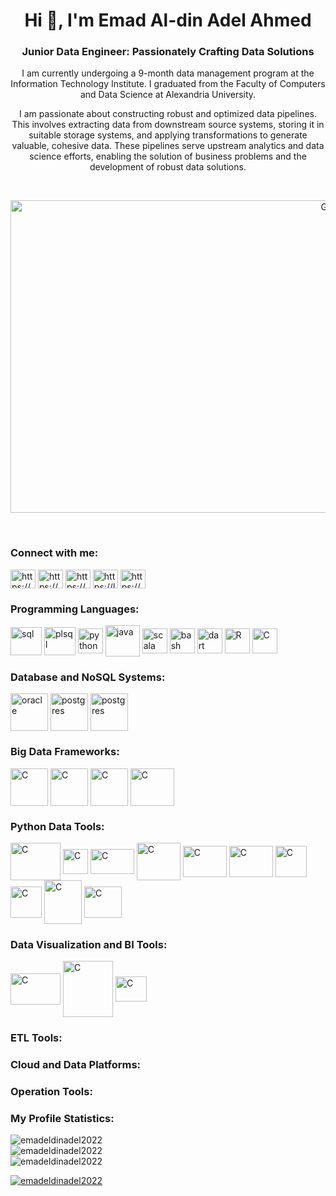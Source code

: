 <h1 align="center">Hi 👋, I'm Emad Al-din Adel Ahmed</h1>
<h3 align="center">Junior Data Engineer: Passionately Crafting Data Solutions</h3>
<p align="center">I am currently undergoing a 9-month data management program at the Information Technology Institute. I graduated from the Faculty of Computers and Data Science at Alexandria University.</p>

<p align="center">I am passionate about constructing robust and optimized data pipelines. This involves extracting data from downstream source systems, storing it in suitable storage systems, and applying transformations to generate valuable, cohesive data. These pipelines serve upstream analytics and data science efforts, enabling the solution of business problems and the development of robust data solutions.</p><br>

<p align="center"><img src="https://miro.medium.com/v2/resize:fit:1358/1*n3FAnk_c97ptZt1YW7cEqw.gif" alt="Gift" width="1000" height="500"></p><br>

<h3 align="left">Connect with me:</h3>
<p align="left">
<a href="https://linkedin.com/in/https://www.linkedin.com/in/emadaldinadel/" target="_blank"><img align="center" src="https://raw.githubusercontent.com/rahuldkjain/github-profile-readme-generator/master/src/images/icons/Social/linked-in-alt.svg" alt="https://www.linkedin.com/in/emadaldinadel/" height="30" width="40" /></a>
<a href="https://fb.com/https://www.facebook.com/emad.010101/" target="_blank"><img align="center" src="https://raw.githubusercontent.com/rahuldkjain/github-profile-readme-generator/master/src/images/icons/Social/facebook.svg" alt="https://www.facebook.com/emad.010101/" height="30" width="40" /></a>
<a href="https://www.hackerrank.com/https://www.hackerrank.com/profile/567emad" target="blank"><img align="center" src="https://raw.githubusercontent.com/rahuldkjain/github-profile-readme-generator/master/src/images/icons/Social/hackerrank.svg" alt="https://www.hackerrank.com/profile/567emad" height="30" width="40" /></a>
<a href="https://www.leetcode.com/https://leetcode.com/567emad/" target="_blank"><img align="center" src="https://raw.githubusercontent.com/rahuldkjain/github-profile-readme-generator/master/src/images/icons/Social/leet-code.svg" alt="https://leetcode.com/567emad/" height="30" width="40" /></a>
  <a href="https://kaggle.com/https://www.kaggle.com/emadadel" target="_blank"><img align="center" src="https://raw.githubusercontent.com/rahuldkjain/github-profile-readme-generator/master/src/images/icons/Social/kaggle.svg" alt="https://www.kaggle.com/emadadel" height="30" width="40" /></a>
</p>

<h3 align="left">Programming Languages:</h3>
<p align="left"> 
<a href="https://en.wikipedia.org/wiki/SQL" target="_blank" rel="noreferrer"> <img align="center" src="https://cdn-icons-png.freepik.com/512/4248/4248443.png" alt="sql" width="50" height="45"/></a>
<a href="https://www.oracle.com/eg/database/technologies/appdev/plsql.html#:~:text=PL%2FSQL%20is%20a%20procedural,and%20stored%20inside%20the%20database" target="blank" rel="noreferrer"> <img align="center" src="https://oralytics.files.wordpress.com/2022/10/pl-sql_icon-1.png" alt="plsql" width="50" height="45"/></a>
<a href="https://www.python.org/" target="_blank"><img align="center" src="https://cdn-icons-png.flaticon.com/512/5968/5968350.png" alt="python" height="40" width="40" /></a>
<a href="https://www.java.com/en/" target="_blank" rel="noreferrer"> <img align="center" src="https://cdn.icon-icons.com/icons2/2415/PNG/512/java_original_wordmark_logo_icon_146459.png" alt="java" width="55" height="50"/></a> 
<a href="https://www.scala-lang.org/" target="_blank" rel="noreferrer"> <img align="center" src="https://cdn-icons-png.flaticon.com/512/6132/6132220.png" alt="scala" width="40" height="40"/></a>
</a> 
<a href="https://www.gnu.org/software/bash/" target="_blank" rel="noreferrer"> <img align="center" src="https://community.infoblox.com/t5/image/serverpage/image-id/2195iA290BF7E3BA6064D/image-size/large/is-moderation-mode/true?v=v2&px=999" alt="bash" width="40" height="40"/></a>
<a href="https://dart.dev/" target="_blank" rel="noreferrer"> <img align="center" src="https://upload.wikimedia.org/wikipedia/commons/thumb/7/7e/Dart-logo.png/768px-Dart-logo.png" alt="dart" width="40" height="40"/></a>
<a href="https://www.r-project.org/" target="_blank" rel="noreferrer"> <img align="center" src="https://www.r-project.org/Rlogo.png" alt="R" width="40" height="40"/></a>
<a href="https://en.wikipedia.org/wiki/C_(programming_language)" target="_blank" rel="noreferrer"> <img align="center" src="https://cdn.icon-icons.com/icons2/2415/PNG/512/c_original_logo_icon_146611.png" alt="C" width="40" height="40"/></a>

</p>

<h3 align="left">Database and NoSQL Systems:</h3>
<p align="left"> 
<a href="https://www.oracle.com/database/" target="_blank" rel="noreferrer"> <img align="center" src="https://5.imimg.com/data5/SELLER/Default/2022/7/FT/WW/IM/7756102/oracle-database-enterprise-edition-license-1-processor.png" alt="oracle" width="60" height="60"/></a>
<a href="https://www.postgresql.org/" target="_blank" rel="noreferrer"> <img align="center" src="https://upload.wikimedia.org/wikipedia/commons/thumb/2/29/Postgresql_elephant.svg/1200px-Postgresql_elephant.svg.png" alt="postgres" width="60" height="60"/></a>
<a href="https://www.mysql.com/" target="_blank" rel="noreferrer"> <img align="center" src="https://assets-global.website-files.com/632d8bdfaa198525e29dd55e/641c1b4e02e8cc2d3f9b010f_mysql-database-web-development-computer-software-dolphin-3f2ef1a6723e0e7faa8ac845294f02a3.png" alt="postgres" width="60" height="60"/></a> 
</p>

<h3 align="left">Big Data Frameworks:</h3>
<p align="left"> 
<a href="https://hadoop.apache.org/" target="_blank" rel="noreferrer"> <img align="center" src="https://cdn.icon-icons.com/icons2/2699/PNG/512/apache_hadoop_logo_icon_169586.png"
 alt="C" width="60" height="60"/></a>
<a href="https://spark.apache.org/" target="_blank" rel="noreferrer"> <img align="center" src="https://cdn.icon-icons.com/icons2/2699/PNG/512/apache_spark_logo_icon_170561.png"
 alt="C" width="60" height="60"/></a>
<a href="https://hive.apache.org/" target="_blank" rel="noreferrer"> <img align="center" src="https://upload.wikimedia.org/wikipedia/commons/thumb/b/bb/Apache_Hive_logo.svg/1138px-Apache_Hive_logo.svg.png" alt="C" width="60" height="60"/></a>
<a href="https://impala.apache.org/" target="_blank" rel="noreferrer"> <img align="center" src="https://zeenea.com/wp-content/uploads/2022/07/apache-impala-logo@2x.png" alt="C" width="70" height="60"/></a>

</p>

<h3 align="left">Python Data Tools:</h3>
<p align="left"> 
<a href="https://en.wikipedia.org/wiki/C_(programming_language)" target="_blank" rel="noreferrer"> <img align="center" src="https://upload.wikimedia.org/wikipedia/commons/thumb/e/ed/Pandas_logo.svg/1280px-Pandas_logo.svg.png" alt="C" width="80" height="60"/></a>
<a href="https://en.wikipedia.org/wiki/C_(programming_language)" target="_blank" rel="noreferrer"> <img align="center" src="https://seeklogo.com/images/N/numpy-logo-479C24EC79-seeklogo.com.png" alt="C" width="40" height="40"/></a>
<a href="https://en.wikipedia.org/wiki/C_(programming_language)" target="_blank" rel="noreferrer"> <img align="center" src="https://matplotlib.org/stable/_images/sphx_glr_logos2_003.png" alt="C" width="70" height="40"/></a>
<a href="https://en.wikipedia.org/wiki/C_(programming_language)" target="_blank" rel="noreferrer"> <img align="center" src="https://seaborn.pydata.org/_images/logo-tall-lightbg.svg" alt="C" width="70" height="60"/></a>
<a href="https://en.wikipedia.org/wiki/C_(programming_language)" target="_blank" rel="noreferrer"> <img align="center" src="https://upload.wikimedia.org/wikipedia/commons/thumb/0/05/Scikit_learn_logo_small.svg/2560px-Scikit_learn_logo_small.svg.png" alt="C" width="70" height="50"/></a>
<a href="https://en.wikipedia.org/wiki/C_(programming_language)" target="_blank" rel="noreferrer"> <img align="center" src="https://keras.io/img/logo.png" alt="C" width="70" height="50"/></a>
<a href="https://en.wikipedia.org/wiki/C_(programming_language)" target="_blank" rel="noreferrer"> <img align="center" src="https://static-00.iconduck.com/assets.00/tensorflow-icon-1911x2048-1m2s54vn.png" alt="C" width="50" height="50"/></a>
<a href="https://en.wikipedia.org/wiki/C_(programming_language)" target="_blank" rel="noreferrer"> <img align="center" src="https://upload.wikimedia.org/wikipedia/commons/thumb/3/38/Jupyter_logo.svg/1200px-Jupyter_logo.svg.png" alt="C" width="50" height="50"/></a>
<a href="https://en.wikipedia.org/wiki/C_(programming_language)" target="_blank" rel="noreferrer"> <img align="center" src="https://upload.wikimedia.org/wikipedia/commons/thumb/archive/d/d7/20231226153634%21SQLAlchemy.svg/120px-SQLAlchemy.svg.png" alt="C" width="60" height="70"/></a>
<a href="https://en.wikipedia.org/wiki/C_(programming_language)" target="_blank" rel="noreferrer"> <img align="center" src="https://cdn.analyticsvidhya.com/wp-content/uploads/2021/04/56856232112.png" alt="C" width="60" height="50"/></a>
   
</p>

<h3 align="left">Data Visualization and BI Tools:</h3>
<p align="left"> 
<a href="https://en.wikipedia.org/wiki/C_(programming_language)" target="_blank" rel="noreferrer"> <img align="center" src="https://www.dbgurus.com.au/wp-content/uploads/2023/05/power-bi-icon-7.png" alt="C" width="80" height="50"/></a>
<a href="https://en.wikipedia.org/wiki/C_(programming_language)" target="_blank" rel="noreferrer"> <img align="center" src="https://logos-world.net/wp-content/uploads/2021/10/Tableau-Logo.png" alt="C" width="80" height="90"/></a>
<a href="https://en.wikipedia.org/wiki/C_(programming_language)" target="_blank" rel="noreferrer"> <img align="center" src="https://static.vecteezy.com/system/resources/thumbnails/027/179/363/small/microsoft-excel-icon-logo-symbol-free-png.png" alt="C" width="50" height="40"/></a>
  
</p>



<h3 align="left">ETL Tools:</h3>
<p align="left"> 
   
</p>

<h3 align="left">Cloud and Data Platforms:</h3>
<p align="left"> 
   
</p>

<h3 align="left">Operation Tools:</h3>
<p align="left"> 
   
</p>



<h3 align="left">My Profile Statistics:</h3>
<p align="left">
    <img src="https://github-readme-stats.vercel.app/api/top-langs?username=emadeldinadel2022&show_icons=true&locale=en&layout=compact" alt="emadeldinadel2022"/>
    <br>
    <img src="https://github-readme-stats.vercel.app/api?username=emadeldinadel2022&show_icons=true&locale=en" alt="emadeldinadel2022"/>
    <br>
    <img src="https://github-readme-streak-stats.herokuapp.com/?user=emadeldinadel2022" alt="emadeldinadel2022"/>
</p>

<p align="left">
    <a href="https://github.com/ryo-ma/github-profile-trophy"><img src="https://github-profile-trophy.vercel.app/?username=emadeldinadel2022" alt="emadeldinadel2022"/></a>
</p>

<p align="center"><img src="gif_url_here" alt="GIF" width="

